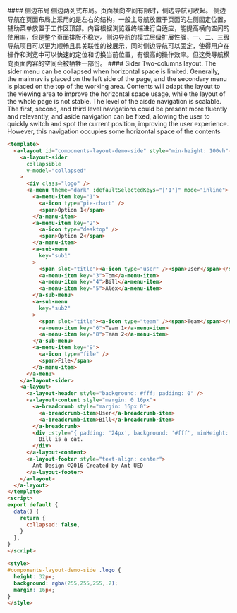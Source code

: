 <cn>
#### 侧边布局
侧边两列式布局。页面横向空间有限时，侧边导航可收起。
侧边导航在页面布局上采用的是左右的结构，一般主导航放置于页面的左侧固定位置，辅助菜单放置于工作区顶部。内容根据浏览器终端进行自适应，能提高横向空间的使用率，但是整个页面排版不稳定。侧边导航的模式层级扩展性强，一、二、三级导航项目可以更为顺畅且具关联性的被展示，同时侧边导航可以固定，使得用户在操作和浏览中可以快速的定位和切换当前位置，有很高的操作效率。但这类导航横向页面内容的空间会被牺牲一部份。
</cn>

<us>
#### Sider
Two-columns layout. The sider menu can be collapsed when horizontal space is limited.
Generally, the mainnav is placed on the left side of the page, and the secondary menu is placed on the top of the working area. Contents will adapt the layout to the viewing area to improve the horizontal space usage, while the layout of the whole page is not stable.
The level of the aisde navigation is scalable. The first, second, and third level navigations could be present more fluently and relevantly, and aside navigation can be fixed, allowing the user to quickly switch and spot the current position, improving the user experience. However, this navigation occupies some horizontal space of the contents
</us>

```html
<template>
  <a-layout id="components-layout-demo-side" style="min-height: 100vh">
    <a-layout-sider
      collapsible
      v-model="collapsed"
    >
      <div class="logo" />
      <a-menu theme="dark" :defaultSelectedKeys="['1']" mode="inline">
        <a-menu-item key="1">
          <a-icon type="pie-chart" />
          <span>Option 1</span>
        </a-menu-item>
        <a-menu-item key="2">
          <a-icon type="desktop" />
          <span>Option 2</span>
        </a-menu-item>
        <a-sub-menu
          key="sub1"
        >
          <span slot="title"><a-icon type="user" /><span>User</span></span>
          <a-menu-item key="3">Tom</a-menu-item>
          <a-menu-item key="4">Bill</a-menu-item>
          <a-menu-item key="5">Alex</a-menu-item>
        </a-sub-menu>
        <a-sub-menu
          key="sub2"
        >
          <span slot="title"><a-icon type="team" /><span>Team</span></span>
          <a-menu-item key="6">Team 1</a-menu-item>
          <a-menu-item key="8">Team 2</a-menu-item>
        </a-sub-menu>
        <a-menu-item key="9">
          <a-icon type="file" />
          <span>File</span>
        </a-menu-item>
      </a-menu>
    </a-layout-sider>
    <a-layout>
      <a-layout-header style="background: #fff; padding: 0" />
      <a-layout-content style="margin: 0 16px">
        <a-breadcrumb style="margin: 16px 0">
          <a-breadcrumb-item>User</a-breadcrumb-item>
          <a-breadcrumb-item>Bill</a-breadcrumb-item>
        </a-breadcrumb>
        <div :style="{ padding: '24px', background: '#fff', minHeight: '360px' }">
          Bill is a cat.
        </div>
      </a-layout-content>
      <a-layout-footer style="text-align: center">
        Ant Design ©2016 Created by Ant UED
      </a-layout-footer>
    </a-layout>
  </a-layout>
</template>
<script>
export default {
  data() {
    return {
      collapsed: false,
    }
  },
}
</script>

<style>
#components-layout-demo-side .logo {
  height: 32px;
  background: rgba(255,255,255,.2);
  margin: 16px;
}
</style>
```
